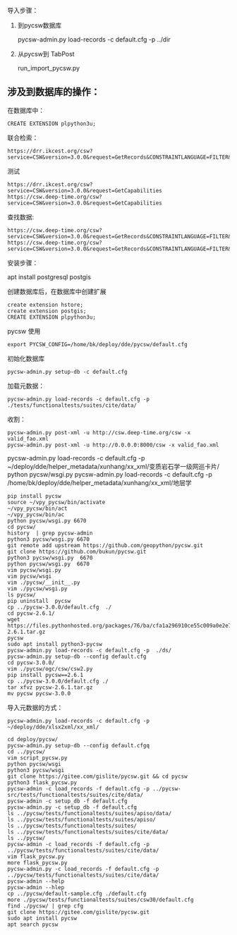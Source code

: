 导入步骤：

1. 到pycsw数据库

   pycsw-admin.py load-records -c default.cfg -p ../dir

2. 从pycsw到 TabPost

   run_import_pycsw.py


## 涉及到数据库的操作：

在数据库中：

    CREATE EXTENSION plpython3u;


联合检索：

    https://drr.ikcest.org/csw?service=CSW&version=3.0.0&request=GetRecords&CONSTRAINTLANGUAGE=FILTER&typeNames=csw30:Record&DistributedSearch=1&hopCount=2


测试

    https://drr.ikcest.org/csw?service=CSW&version=3.0.0&request=GetCapabilities
    https://csw.deep-time.org/csw?service=CSW&version=3.0.0&request=GetCapabilities


查找数据:

    https://csw.deep-time.org/csw?service=CSW&version=3.0.0&request=GetRecords&CONSTRAINTLANGUAGE=FILTER&typeNames=csw30:Record&outputFormat=application/json
    https://csw.deep-time.org/csw?service=CSW&version=3.0.0&request=GetRecords&CONSTRAINTLANGUAGE=FILTER&typeNames=csw30:Record&outputFormat=application/json&DistributedSearch=1&hopCount=2




安装步骤：

apt install postgresql postgis


创建数据库后，在数据库中创建扩展

    create extension hstore;
    create extension postgis;
    CREATE EXTENSION plpython3u;

pycsw 使用

    export PYCSW_CONFIG=/home/bk/deploy/dde/pycsw/default.cfg


初始化数据库

    pycsw-admin.py setup-db -c default.cfg


加载元数据：

    pycsw-admin.py load-records -c default.cfg -p  ./tests/functionaltests/suites/cite/data/

收割：

    pycsw-admin.py post-xml -u http://csw.deep-time.org/csw -x valid_fao.xml
    pycsw-admin.py post-xml -u http://0.0.0.0:8000/csw -x valid_fao.xml



pycsw-admin.py load-records -c default.cfg -p  ~/deploy/dde/helper_metadata/xunhang/xx_xml/变质岩石学一级网巡卡片/
python pycsw/wsgi.py
pycsw-admin.py load-records -c default.cfg -p  /home/bk/deploy/dde/helper_metadata/xunhang/xx_xml/地层学


    pip install pycsw
    source ~/vpy_pycsw/bin/activate
    ~/vpy_pycsw/bin/act
    ~/vpy_pycsw/bin/ac
    python pycsw/wsgi.py 6670
    cd pycsw/
    history  | grep pycsw-admin
    python3 pycsw/wsgi.py 6670
    git remote add upstream https://github.com/geopython/pycsw.git
    git clone https://github.com/bukun/pycsw.git
    python3 pycsw/wsgi.py  6670
    python pycsw/wsgi.py  6670
    vim pycsw/wsgi.py
    vim pycsw/wsgi
    vim ./pycsw/__init__.py
    vim ./pycsw/wsgi.py
    ls pycsw/
    pip uninstall  pycsw
    cp ../pycsw-3.0.0/default.cfg  ./
    cd pycsw-2.6.1/
    wget https://files.pythonhosted.org/packages/76/ba/cfa1a296910ce55c009a0e2e7e24480ed037d5c01f70456faaee3637d670/pycsw-2.6.1.tar.gz
    pycsw
    sudo apt install python3-pycsw
    pycsw-admin.py load-records -c default.cfg -p  ./ds/
    pycsw-admin.py setup-db --config default.cfg
    cd pycsw-3.0.0/
    vim ./pycsw/ogc/csw/csw2.py
    pip install pycsw==2.6.1
    cp ../pycsw-3.0.0/default.cfg ./
    tar xfvz pycsw-2.6.1.tar.gz
    mv pycsw pycsw-3.0.0

导入元数据的方式：

    pycsw-admin.py load-records -c default.cfg -p  ~/deploy/dde/xlsx2xml/xx_xml/
    
    cd deploy/pycsw/
    pycsw-admin.py setup-db --config default.cfgq
    cd ../pycsw/
    vim script_pycsw.py
    python pycsw/wsgi
    python3 pycsw/wsgi
    git clone https://gitee.com/gislite/pycsw.git && cd pycsw
    python3 flask_pycsw.py
    pycsw-admin -c load_records -f default.cfg -p ../pycsw-src/tests/functionaltests/suites/cite/data/
    pycsw-admin -c setup_db -f default.cfg
    pycsw-admin.py -c setup_db -f default.cfg
    ls ../pycsw/tests/functionaltests/suites/apiso/data/
    ls ../pycsw/tests/functionaltests/suites/apiso/
    ls ../pycsw/tests/functionaltests/suites/
    ls ../pycsw/tests/functionaltests/suites/cite/data/
    ls ../pycsw/
    pycsw-admin -c load_records -f default.cfg -p ../pycsw/tests/functionaltests/suites/cite/data/
    vim flask_pycsw.py
    more flask_pycsw.py
    pycsw-admin.py -c load_records -f default.cfg -p ../pycsw/tests/functionaltests/suites/cite/data/
    pycsw-admin --help
    pycsw-admin --hlep
    cp ../pycsw/default-sample.cfg ./default.cfg
    more ./pycsw/tests/functionaltests/suites/csw30/default.cfg
    find ./pycsw/ | grep cfg
    git clone https://gitee.com/gislite/pycsw.git
    sudo apt install pycsw
    apt search pycsw
